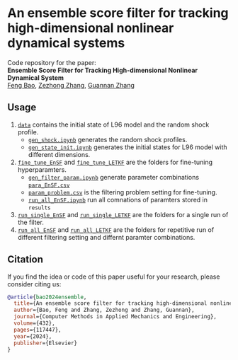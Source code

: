# An ensemble score filter for tracking high-dimensional nonlinear dynamical systems
Code repository for the paper:  
**Ensemble Score Filter for Tracking High-dimensional Nonlinear Dynamical System**  
[Feng Bao](https://www.math.fsu.edu/~bao/), [Zezhong Zhang](https://www.ornl.gov/staff-profile/zezhong-zhang), [Guannan Zhang](https://sites.google.com/view/guannan-zhang)

## Usage
1. [`data`]() contains the initial state of L96 model and the random shock profile.
    * [`gen_shock.ipynb`]() generates the random shock profiles.
    * [`gen_state_init.ipynb`]() generates the initial states for L96 model with different dimensions.
2. [`fine_tune_EnSF`]() and [`fine_tune_LETKF`]() are the folders for fine-tuning hyperparamters.
    * [`gen_filter_param.ipynb`]() generate parameter combinations [`para_EnSF.csv`]()
    * [`param_problem.csv`]() is the filtering problem setting for fine-tuning.
    * [`run_all_EnSF.ipynb`]() run all comnations of paramters stored in `results`
4. [`run_single_EnSF`]() and [`run_single_LETKF`]() are the folders for a single run of the filter.
5. [`run_all_EnSF`]() and [`run_all_LETKF`]() are the folders for repetitive run of different filtering setting and differnt paramter combinations.


## Citation
If you  find the idea or code of this paper useful for your research, please consider citing us:

```bibtex
@article{bao2024ensemble,
  title={An ensemble score filter for tracking high-dimensional nonlinear dynamical systems},
  author={Bao, Feng and Zhang, Zezhong and Zhang, Guannan},
  journal={Computer Methods in Applied Mechanics and Engineering},
  volume={432},
  pages={117447},
  year={2024},
  publisher={Elsevier}
}
```
